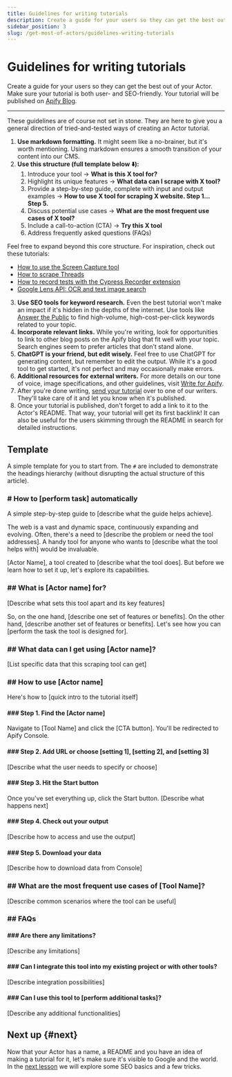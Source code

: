 ```yaml
---
title: Guidelines for writing tutorials 
description: Create a guide for your users so they can get the best out of your Actor. Make sure your tutorial is both user- and SEO-friendly. Your tutorial will be published on Apify Blog.
sidebar_position: 3
slug: /get-most-of-actors/guidelines-writing-tutorials
---
```


# Guidelines for writing tutorials

Create a guide for your users so they can get the best out of your Actor. Make sure your tutorial is both user- and SEO-friendly. Your tutorial will be published on [Apify Blog](https://blog.apify.com/).

---

These guidelines are of course not set in stone. They are here to give you a general direction of tried-and-tested ways of creating an Actor tutorial.

1. **Use markdown formatting.** It might seem like a no-brainer, but it's worth mentioning. Using markdown ensures a smooth transition of your content into our CMS.
2. **Use this structure (full template below ⬇️):**
    1. Introduce your tool → **What is this X tool for?**
    2. Highlight its unique features → **What data can I scrape with X tool?**
    3. Provide a step-by-step guide, complete with input and output examples → **How to use X tool for scraping X website. Step 1… Step 5.**
    4. Discuss potential use cases → **What are the most frequent use cases of X tool?**
    5. Include a call-to-action (CTA) → **Try this X tool**
    6. Address frequently asked questions (FAQs) 

Feel free to expand beyond this core structure. For inspiration, check out these tutorials:

- [How to use the Screen Capture tool](https://blog.apify.com/how-to-use-screen-capture-tool/)
- [How to scrape Threads](https://blog.apify.com/how-to-scrape-threads/)
- [How to record tests with the Cypress Recorder extension](https://blog.apify.com/how-to-record-test-cypress-recorder-extension/)
- [Google Lens API: OCR and text image search](https://blog.apify.com/google-lens-api-ocr-text-image-search/)
3. **Use SEO tools for keyword research.** Even the best tutorial won't make an impact if it's hidden in the depths of the internet. Use tools like [Answer the Public](https://answerthepublic.com/) to find high-volume, high-cost-per-click keywords related to your topic.
4. **Incorporate relevant links.** While you're writing, look for opportunities to link to other blog posts on the Apify blog that fit well with your topic. Search engines seem to prefer articles that don’t stand alone.
5. **ChatGPT is your friend, but edit wisely.** Feel free to use ChatGPT for generating content, but remember to edit the output. While it's a good tool to get started, it's not perfect and may occasionally make errors.
6. **Additional resources for external writers.** For more details on our tone of voice, image specifications, and other guidelines, visit [Write for Apify](https://apify.com/write-for-apify).
7. After you're done writing, [send your tutorial](mailto:natalia.lekh@apify.com) over to one of our writers. They'll take care of it and let you know when it's published.
8. Once your tutorial is published, don't forget to add a link to it to the Actor's README. That way, your tutorial will get its first backlink! It can also be useful for the users skimming through the README in search for detailed instructions.


## Template

A simple template for you to start from. The `#` are included to demonstrate the headings hierarchy (without disrupting the actual structure of this article).

### # How to [perform task] automatically

A simple step-by-step guide to [describe what the guide helps achieve].

The web is a vast and dynamic space, continuously expanding and evolving. Often, there's a need to [describe the problem or need the tool addresses]. A handy tool for anyone who wants to [describe what the tool helps with] would be invaluable.

[Actor Name], a tool created to [describe what the tool does]. But before we learn how to set it up, let's explore its capabilities.

### ## What is [Actor name] for?

[Describe what sets this tool apart and its key features]

So, on the one hand, [describe one set of features or benefits]. On the other hand, [describe another set of features or benefits]. Let's see how you can [perform the task the tool is designed for].

### ## What data can I get using [Actor name]?

[List specific data that this scraping tool can get]

### ## How to use [Actor name]

Here's how to [quick intro to the tutorial itself]

#### ### Step 1. Find the [Actor name]

Navigate to [Tool Name] and click the [CTA button]. You'll be redirected to Apify Console. 

#### ### Step 2. Add URL or choose [setting 1], [setting 2], and [setting 3]

[Describe what the user needs to specify or choose]

#### ### Step 3. Hit the Start button

Once you've set everything up, click the Start button. [Describe what happens next]

#### ### Step 4. Check out your output

[Describe how to access and use the output]

#### ### Step 5. Download your data

[Describe how to download data from Console]

### ## What are the most frequent use cases of [Tool Name]?

[Describe common scenarios where the tool can be useful]

### ## FAQs

#### ### Are there any limitations?

[Describe any limitations]

#### ### Can I integrate this tool into my existing project or with other tools?

[Describe integration possibilities]

#### ### Can I use this tool to [perform additional tasks]?

[Describe any additional functionalities]

## Next up {#next}

Now that your Actor has a name, a README and you have an idea of making a tutorial for it, let's make sure it's visible to Google and the world. In the [next lesson](./seo_and_promotion.md) we will explore some SEO basics and a few tricks.
